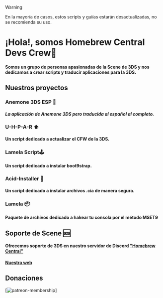 > [!WARNING]
> En la mayoría de casos, estos scripts y guiías estarán desactualizadas, no se recomienda su uso.
# ¡Hola!, somos Homebrew Central Devs Crew👋
#### Somos un grupo de personas apasionadas de la Scene de 3DS y nos dedicamos a crear scripts y traducir aplicaciones para la 3DS.
## Nuestros proyectos 
### Anemone 3DS ESP 🌈
##### La aplicación de Anemone 3DS pero traducida al español al completo.
### U-H-P-A-R ⬆️
#### Un script dedicado a actualizar el CFW de la 3DS.
### Lamela Script🕹️
#### Un script dedicado a instalar boot9strap.
### Acid-Installer 🍋
#### Un script dedicado a instalar archivos .cia de manera segura.
### Lamela 📦
#### Paquete de archivos dedicado a hakear tu consola por el método MSET9
## Soporte de Scene 🆘
#### Ofrecemos soporte de 3DS en nuestro servidor de Discord ["Homebrew Central"](https://go.range-near.online/hbcentral)
#### [Nuestra web](https://www.hbcentral.space/devs-crew)
## Donaciones
[![patreon-membership](https://i.imgur.com/bzMXZHx.png)]
